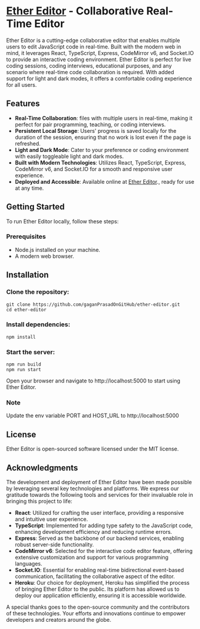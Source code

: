 # [Ether Editor](https://ether-editor-0e22562dd46d.herokuapp.com) - Collaborative Real-Time Editor

Ether Editor is a cutting-edge collaborative editor that enables multiple users to edit JavaScript code in real-time. Built with the modern web in mind, it leverages React, TypeScript, Express, CodeMirror v6, and Socket.IO to provide an interactive coding environment. Ether Editor is perfect for live coding sessions, coding interviews, educational purposes, and any scenario where real-time code collaboration is required. With added support for light and dark modes, it offers a comfortable coding experience for all users.

## Features

- **Real-Time Collaboration**: files with multiple users in real-time, making it perfect for pair programming, teaching, or coding interviews.
- **Persistent Local Storage**: Users' progress is saved locally for the duration of the session, ensuring that no work is lost even if the page is refreshed.
- **Light and Dark Mode**: Cater to your preference or coding environment with easily toggleable light and dark modes.
- **Built with Modern Technologies**: Utilizes React, TypeScript, Express, CodeMirror v6, and Socket.IO for a smooth and responsive user experience.
- **Deployed and Accessible**: Available online at [Ether Editor](https://ether-editor-0e22562dd46d.herokuapp.com 'Collaborative Real-Time Editor')., ready for use at any time.

## Getting Started

To run Ether Editor locally, follow these steps:

### Prerequisites

- Node.js installed on your machine.
- A modern web browser.

## Installation

### Clone the repository:

```console
git clone https://github.com/gaganPrasadOnGitHub/ether-editor.git
cd ether-editor
```

### Install dependencies:

```console
npm install
```

### Start the server:

```console
npm run build
npm run start
```

Open your browser and navigate to http://localhost:5000 to start using Ether Editor.

### Note

Update the env variable PORT and HOST_URL to http://localhost:5000

## License

Ether Editor is open-sourced software licensed under the MIT license.

## Acknowledgments

The development and deployment of Ether Editor have been made possible by leveraging several key technologies and platforms. We express our gratitude towards the following tools and services for their invaluable role in bringing this project to life:

- **React**: Utilized for crafting the user interface, providing a responsive and intuitive user experience.
- **TypeScript**: Implemented for adding type safety to the JavaScript code, enhancing development efficiency and reducing runtime errors.
- **Express**: Served as the backbone of our backend services, enabling robust server-side functionality.
- **CodeMirror v6**: Selected for the interactive code editor feature, offering extensive customization and support for various programming languages.
- **Socket.IO**: Essential for enabling real-time bidirectional event-based communication, facilitating the collaborative aspect of the editor.
- **Heroku**: Our choice for deployment, Heroku has simplified the process of bringing Ether Editor to the public. Its platform has allowed us to deploy our application efficiently, ensuring it is accessible worldwide.

A special thanks goes to the open-source community and the contributors of these technologies. Your efforts and innovations continue to empower developers and creators around the globe.
